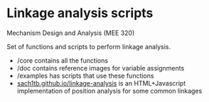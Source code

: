 # Linkage analysis scripts 
Mechanism Design and Analysis (MEE 320)

Set of functions and scripts to perform linkage analysis. 

- /core contains all the functions
- /doc contains reference images for variable assignments
- /examples has scripts that use these functions
- [sach1tb.github.io/linkage-analysis](https://sach1tb.github.io/linkage-analysis/) is an HTML+Javascript implementation of position analysis for some common linkages
